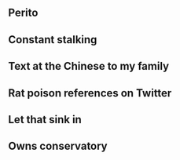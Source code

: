 ## Perito

## Constant stalking

## Text at the Chinese to my family

## Rat poison references on Twitter

## Let that sink in

## Owns conservatory